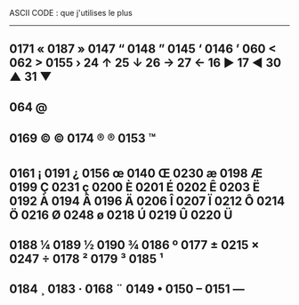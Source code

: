 ASCII CODE : que j'utilises le plus
___________________________________________________________

0171 «  0187 »  0147 “  0148 ”  0145 ‘  0146 ’
060 <   062 >   0155 ›
24 ↑    25 ↓    26 →    27 ←
16 ►    17 ◄    30 ▲    31 ▼
-----------------------------------------------------------
064 @
-----------------------------------------------------------
0169 © &copy;
0174 ® &#174;
0153 ™ &#153;
-----------------------------------------------------------
0161 ¡  0191 ¿
0156 œ  0140 Œ
0230 æ  0198 Æ
0199 Ç  0231 ç
0200 È  0201 É  0202 Ê  0203 Ë
0192 À  0194 Â  0196 Ä
0206 Î  0207 Ï
0212 Ô  0214 Ö  0216 Ø  0248 ø
0218 Ú  0219 Û  0220 Ü
-----------------------------------------------------------
0188 ¼  0189 ½  0190 ¾
0186 º  0177 ±  0215 ×  0247 ÷
0178 ²  0179 ³  0185 ¹
-----------------------------------------------------------
0184 ¸  0183 ·  0168 ¨  0149 •
0150 –  0151 —
-----------------------------------------------------------
